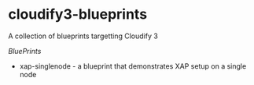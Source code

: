 cloudify3-blueprints
====================

A collection of blueprints targetting Cloudify 3

*BluePrints*

* xap-singlenode - a blueprint that demonstrates XAP setup on a single node
